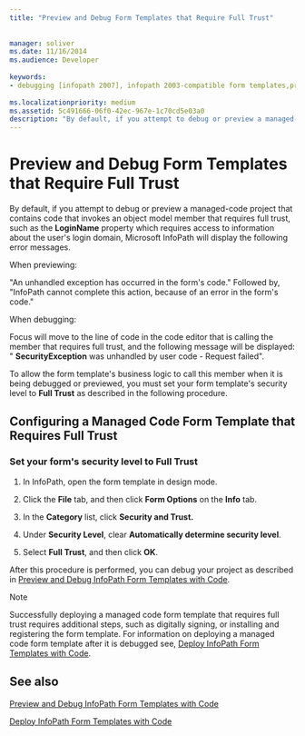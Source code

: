 ```yaml
---
title: "Preview and Debug Form Templates that Require Full Trust"
 
 
manager: soliver
ms.date: 11/16/2014
ms.audience: Developer
 
keywords:
- debugging [infopath 2007], infopath 2003-compatible form templates,previewing InfoPath 2003-compatible form templates,form templates [InfoPath 2007], previewing 2003-compatible,form templates [InfoPath 2007], debugging 2003-compatible,debugging InfoPath 2003-compatible form templates
 
ms.localizationpriority: medium
ms.assetid: 5c491666-06f0-42ec-967e-1c70cd5e03a0
description: "By default, if you attempt to debug or preview a managed-code project that contains code that invokes an object model member that requires full trust, such as the LoginName property which requires access to information about the user's login domain, Microsoft InfoPath will display the following error messages."
---
```


# Preview and Debug Form Templates that Require Full Trust

By default, if you attempt to debug or preview a managed-code project that contains code that invokes an object model member that requires full trust, such as the **LoginName** property which requires access to information about the user's login domain, Microsoft InfoPath will display the following error messages. 
  
When previewing:
  
"An unhandled exception has occurred in the form's code." Followed by, "InfoPath cannot complete this action, because of an error in the form's code."
  
When debugging:
  
Focus will move to the line of code in the code editor that is calling the member that requires full trust, and the following message will be displayed: " **SecurityException** was unhandled by user code - Request failed". 
  
To allow the form template's business logic to call this member when it is being debugged or previewed, you must set your form template's security level to **Full Trust** as described in the following procedure. 
  
## Configuring a Managed Code Form Template that Requires Full Trust

### Set your form's security level to Full Trust

1. In InfoPath, open the form template in design mode.
    
2. Click the **File** tab, and then click **Form Options** on the **Info** tab. 
    
3. In the **Category** list, click **Security and Trust.**
    
4. Under **Security Level**, clear **Automatically determine security level**.
    
5. Select **Full Trust**, and then click **OK**.
    
After this procedure is performed, you can debug your project as described in [Preview and Debug InfoPath Form Templates with Code](how-to-preview-and-debug-infopath-form-templates-with-code.md).
  
> [!NOTE]
> Successfully deploying a managed code form template that requires full trust requires additional steps, such as digitally signing, or installing and registering the form template. For information on deploying a managed code form template after it is debugged see, [Deploy InfoPath Form Templates with Code](how-to-deploy-infopath-form-templates-with-code.md). 
  
## See also



[Preview and Debug InfoPath Form Templates with Code](how-to-preview-and-debug-infopath-form-templates-with-code.md)
  
[Deploy InfoPath Form Templates with Code](how-to-deploy-infopath-form-templates-with-code.md)

